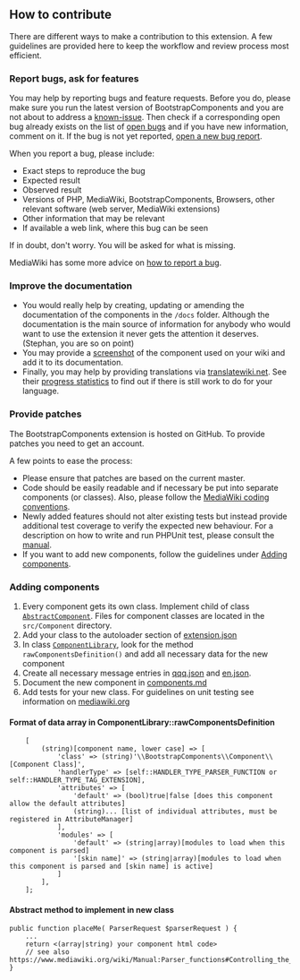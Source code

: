 ## How to contribute

There are different ways to make a contribution to this extension. A few guidelines
are provided here to keep the workflow and review process most efficient.

### Report bugs, ask for features

You may help by reporting bugs and feature requests. Before you do,
please make sure you run the latest version of BootstrapComponents
and you are not about to address a [known-issue][known-issues]. Then
check if a corresponding open bug already exists on the list of
[open bugs][open bugs] and if you have new information, comment on it.
If the bug is not yet reported, [open a new bug report][report bugs].

When you report a bug, please include:
* Exact steps to reproduce the bug
* Expected result
* Observed result
* Versions of PHP, MediaWiki, BootstrapComponents, Browsers, other relevant
    software (web server, MediaWiki extensions)
* Other information that may be relevant
* If available a web link, where this bug can be seen

If in doubt, don't worry. You will be asked for what is missing.

MediaWiki has some more advice on [how to report a bug][how to report a bug].

### Improve the documentation

* You would really help by creating, updating or amending the documentation of
  the components in the `/docs` folder. Although the documentation is the main
  source of information for anybody who would want to use the extension it
  never gets the attention it deserves. (Stephan, you are so on point)
* You may provide a [screenshot][screenshots] of the component used on
  your wiki and add it to its documentation.
* Finally, you may help by providing translations via [translatewiki.net][twn].
  See their [progress statistics][twn-stats] to find out if there is still work
  to do for your language.

### Provide patches

The BootstrapComponents extension is hosted on GitHub. To provide patches
you need to get an account.

A few points to ease the process:
* Please ensure that patches are based on the current master.
* Code should be easily readable and if necessary be put into separate
  components (or classes). Also, please follow the [MediaWiki coding
  conventions][coding].
* Newly added features should not alter existing tests but instead provide
  additional test coverage to verify the expected new behaviour. For a
  description on how to write and run PHPUnit test, please consult the
  [manual][mw-testing].
* If you want to add new components, follow the guidelines under
  [Adding components](#adding-components).

### Adding components
1. Every component gets its own class. Implement child of class
   [`AbstractComponent`][ClassAbstractComponent]. Files for component
   classes are located in the `src/Component` directory.
2. Add your class to the autoloader section of [extension.json]
3. In class [`ComponentLibrary`][classComponentLibrary], look for the
   method `rawComponentsDefinition()` and add all necessary data
   for the new component
4. Create all necessary message entries in [qqq.json] and [en.json].
5. Document the new component in [components.md]
6. Add tests for your new class. For guidelines on unit testing see
   information on [mediawiki.org](mw-testing)

#### Format of data array in ComponentLibrary::rawComponentsDefinition
```
    [
        (string)[component name, lower case] => [
            'class' => (string)'\\BootstrapComponents\\Component\\[Component Class]',
            'handlerType' => [self::HANDLER_TYPE_PARSER_FUNCTION or self::HANDLER_TYPE_TAG_EXTENSION],
            'attributes' => [
                'default' => (bool)true|false [does this component allow the default attributes]
                (string)... [list of individual attributes, must be registered in AttributeManager]
            ],
            'modules' => [
                'default' => (string|array)[modules to load when this component is parsed]
                '[skin name]' => (string|array)[modules to load when this component is parsed and [skin name] is active]
            ]
        ],
    ];
```
#### Abstract method to implement in new class
```
public function placeMe( ParserRequest $parserRequest ) {
    ...
    return <(array|string) your component html code>
    // see also https://www.mediawiki.org/wiki/Manual:Parser_functions#Controlling_the_parsing_of_output
}
```

[known-issues]: known-issues.md
[open bugs]: https://github.com/oetterer/BootstrapComponents/issues
[report bugs]: https://github.com/oetterer/BootstrapComponents/issues/new
[how to report a bug]: https://www.mediawiki.org/wiki/How_to_report_a_bug
[screenshots]: https://www.mediawiki.org/wiki/Extension:BootstrapComponents#Screenshots
[twn]: https://translatewiki.net/
[twn-stats]: https://translatewiki.net/w/i.php?title=Special%3AMessageGroupStats&x=D&group=mwgithub-bootstrapcomponents&suppressempty=1
[coding]: https://www.mediawiki.org/wiki/Manual:Coding_conventions
[mw-testing]: https://www.mediawiki.org/wiki/Manual:PHP_unit_testing
[ClassAbstractComponent]: ../src/AbstractComponent.php
[extension.json]: ../extension.json
[classComponentLibrary]: ../src/ComponentLibrary.php
[qqq.json]: ../i18n/qqq.json
[en.json]: ../i18n/en.json
[components.md]: components.md